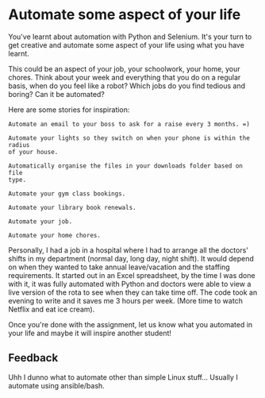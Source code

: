 # Automate some aspect of your life

You've learnt about automation with Python and Selenium. It's your turn to get
creative and automate some aspect of your life using what you have learnt.

This could be an aspect of your job, your schoolwork, your home, your chores.
Think about your week and everything that you do on a regular basis, when do
you feel like a robot? Which jobs do you find tedious and boring? Can it be
automated?

Here are some stories for inspiration:

    Automate an email to your boss to ask for a raise every 3 months. =)

    Automate your lights so they switch on when your phone is within the radius
    of your house.

    Automatically organise the files in your downloads folder based on file
    type.

    Automate your gym class bookings.

    Automate your library book renewals.

    Automate your job.

    Automate your home chores.

Personally, I had a job in a hospital where I had to arrange all the doctors'
shifts in my department (normal day, long day, night shift). It would depend on
when they wanted to take annual leave/vacation and the staffing requirements.
It started out in an Excel spreadsheet, by the time I was done with it, it was
fully automated with Python and doctors were able to view a live version of the
rota to see when they can take time off. The code took an evening to write and
it saves me 3 hours per week. (More time to watch Netflix and eat ice cream).

Once you're done with the assignment, let us know what you automated in your
life and maybe it will inspire another student!

## Feedback
Uhh I dunno what to automate other than simple Linux stuff... Usually I
automate using ansible/bash.

